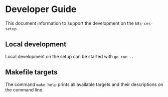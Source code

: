 # Developer Guide

This document information to support the development on the `k8s-ces-setup`.

## Local development

Local development on the setup can be started with `go run .`.

## Makefile targets

The command `make help` prints all available targets and their descriptions on the command line.